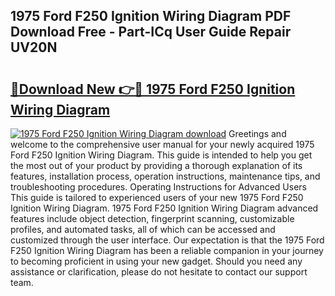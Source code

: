 ## 1975 Ford F250 Ignition Wiring Diagram PDF Download Free - Part-ICq User Guide Repair UV20N

# <h2><a href="http://dfrtw74.blite.top/?on=1975+Ford+F250+Ignition+Wiring+Diagram">🔗Download New 👉🔴 1975 Ford F250 Ignition Wiring Diagram</a></h2>

[![1975 Ford F250 Ignition Wiring Diagram download](https://i.imgur.com/lujVjoI.png)](http://dfrtw74.blite.top/?on=1975+Ford+F250+Ignition+Wiring+Diagram)
Greetings and welcome to the comprehensive user manual for your newly acquired 1975 Ford F250 Ignition Wiring Diagram. This guide is intended to help you get the most out of your product by providing a thorough explanation of its features, installation process, operation instructions, maintenance tips, and troubleshooting procedures. Operating Instructions for Advanced Users This guide is tailored to experienced users of your new 1975 Ford F250 Ignition Wiring Diagram. 1975 Ford F250 Ignition Wiring Diagram advanced features include object detection, fingerprint scanning, customizable profiles, and automated tasks, all of which can be accessed and customized through the user interface. Our expectation is that the 1975 Ford F250 Ignition Wiring Diagram has been a reliable companion in your journey to becoming proficient in using your new gadget. Should you need any assistance or clarification, please do not hesitate to contact our support team.
